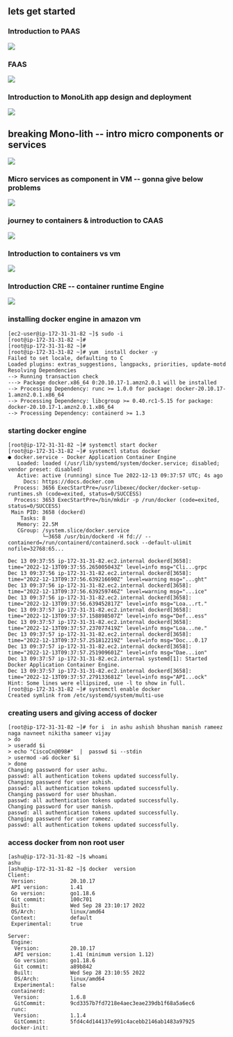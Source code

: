 ## lets get started 

### Introduction to PAAS

<img src="paas.png">

### FAAS 

<img src="faas.png">
 

### Introduction to MonoLith app design and deployment 

<img src="mono.png">

## breaking Mono-lith -- intro micro components or services 

<img src="micro.png">


### Micro services as component in VM -- gonna give below problems 

<img src="vmprob.png">

### journey to containers & introduction to CAAS

<img src="caas.png">

### Introduction to containers vs vm 

<img src="vmcn.png">

### Introduction CRE -- container runtime Engine 

<img src="cre.png">

### installing docker engine in amazon vm 

```
[ec2-user@ip-172-31-31-82 ~]$ sudo -i
[root@ip-172-31-31-82 ~]# 
[root@ip-172-31-31-82 ~]# 
[root@ip-172-31-31-82 ~]# yum  install docker -y 
Failed to set locale, defaulting to C
Loaded plugins: extras_suggestions, langpacks, priorities, update-motd
Resolving Dependencies
--> Running transaction check
---> Package docker.x86_64 0:20.10.17-1.amzn2.0.1 will be installed
--> Processing Dependency: runc >= 1.0.0 for package: docker-20.10.17-1.amzn2.0.1.x86_64
--> Processing Dependency: libcgroup >= 0.40.rc1-5.15 for package: docker-20.10.17-1.amzn2.0.1.x86_64
--> Processing Dependency: containerd >= 1.3
```

### starting docker engine 

```
[root@ip-172-31-31-82 ~]# systemctl start docker 
[root@ip-172-31-31-82 ~]# systemctl status docker 
● docker.service - Docker Application Container Engine
   Loaded: loaded (/usr/lib/systemd/system/docker.service; disabled; vendor preset: disabled)
   Active: active (running) since Tue 2022-12-13 09:37:57 UTC; 4s ago
     Docs: https://docs.docker.com
  Process: 3656 ExecStartPre=/usr/libexec/docker/docker-setup-runtimes.sh (code=exited, status=0/SUCCESS)
  Process: 3653 ExecStartPre=/bin/mkdir -p /run/docker (code=exited, status=0/SUCCESS)
 Main PID: 3658 (dockerd)
    Tasks: 8
   Memory: 22.5M
   CGroup: /system.slice/docker.service
           └─3658 /usr/bin/dockerd -H fd:// --containerd=/run/containerd/containerd.sock --default-ulimit nofile=32768:65...

Dec 13 09:37:55 ip-172-31-31-82.ec2.internal dockerd[3658]: time="2022-12-13T09:37:55.265005043Z" level=info msg="Cli...grpc
Dec 13 09:37:56 ip-172-31-31-82.ec2.internal dockerd[3658]: time="2022-12-13T09:37:56.639216690Z" level=warning msg="...ght"
Dec 13 09:37:56 ip-172-31-31-82.ec2.internal dockerd[3658]: time="2022-12-13T09:37:56.639259746Z" level=warning msg="...ice"
Dec 13 09:37:56 ip-172-31-31-82.ec2.internal dockerd[3658]: time="2022-12-13T09:37:56.639452817Z" level=info msg="Loa...rt."
Dec 13 09:37:57 ip-172-31-31-82.ec2.internal dockerd[3658]: time="2022-12-13T09:37:57.158898507Z" level=info msg="Def...ess"
Dec 13 09:37:57 ip-172-31-31-82.ec2.internal dockerd[3658]: time="2022-12-13T09:37:57.237077419Z" level=info msg="Loa...ne."
Dec 13 09:37:57 ip-172-31-31-82.ec2.internal dockerd[3658]: time="2022-12-13T09:37:57.251812219Z" level=info msg="Doc...0.17
Dec 13 09:37:57 ip-172-31-31-82.ec2.internal dockerd[3658]: time="2022-12-13T09:37:57.251909601Z" level=info msg="Dae...ion"
Dec 13 09:37:57 ip-172-31-31-82.ec2.internal systemd[1]: Started Docker Application Container Engine.
Dec 13 09:37:57 ip-172-31-31-82.ec2.internal dockerd[3658]: time="2022-12-13T09:37:57.279133681Z" level=info msg="API...ock"
Hint: Some lines were ellipsized, use -l to show in full.
[root@ip-172-31-31-82 ~]# systemctl enable docker 
Created symlink from /etc/systemd/system/multi-use
```

### creating users and giving access of docker 

```
[root@ip-172-31-31-82 ~]# for i  in ashu ashish bhushan manish rameez naga navneet nikitha sameer vijay 
> do
> useradd $i
> echo "CiscoCn@098#"  |  passwd $i --stdin 
> usermod -aG docker $i 
> done 
Changing password for user ashu.
passwd: all authentication tokens updated successfully.
Changing password for user ashish.
passwd: all authentication tokens updated successfully.
Changing password for user bhushan.
passwd: all authentication tokens updated successfully.
Changing password for user manish.
passwd: all authentication tokens updated successfully.
Changing password for user rameez.
passwd: all authentication tokens updated successfully.
```

### access docker from non root user 

```
[ashu@ip-172-31-31-82 ~]$ whoami
ashu
[ashu@ip-172-31-31-82 ~]$ docker  version 
Client:
 Version:           20.10.17
 API version:       1.41
 Go version:        go1.18.6
 Git commit:        100c701
 Built:             Wed Sep 28 23:10:17 2022
 OS/Arch:           linux/amd64
 Context:           default
 Experimental:      true

Server:
 Engine:
  Version:          20.10.17
  API version:      1.41 (minimum version 1.12)
  Go version:       go1.18.6
  Git commit:       a89b842
  Built:            Wed Sep 28 23:10:55 2022
  OS/Arch:          linux/amd64
  Experimental:     false
 containerd:
  Version:          1.6.8
  GitCommit:        9cd3357b7fd7218e4aec3eae239db1f68a5a6ec6
 runc:
  Version:          1.1.4
  GitCommit:        5fd4c4d144137e991c4acebb2146ab1483a97925
 docker-init:

```


